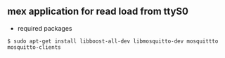 
## mex application for read load from ttyS0

* required packages
```
$ sudo apt-get install libboost-all-dev libmosquitto-dev mosquittto mosquitto-clients
```